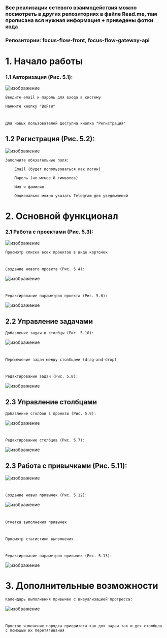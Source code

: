 ### Все реализации сетевого взаимодействия можно посмотреть в других репозиториях в файле Read.me, там прописана вся нужная информация + приведены фотки кода
### Репозитории: focus-flow-front, focus-flow-gateway-api



# 1. Начало работы

### 1.1 Авторизация (Рис. 5.1):

![изображение](https://github.com/user-attachments/assets/11ef2e41-c6d6-45fe-9eff-54436ca81e29)


    Введите email и пароль для входа в систему

    Нажмите кнопку "Войти"

#
    Для новых пользователей доступна кнопка "Регистрация"

## 1.2 Регистрация (Рис. 5.2):

  ![изображение](https://github.com/user-attachments/assets/c20a78c2-b492-4399-899c-9be57a24e665)

    
    Заполните обязательные поля:

        Email (будет использоваться как логин)

        Пароль (не менее 8 символов)

        Имя и фамилия

        Опционально можно указать Telegram для уведомлений

# 2. Основной функционал
### 2.1 Работа с проектами (Рис. 5.3):

  ![изображение](https://github.com/user-attachments/assets/550790dd-096e-4e2f-ae13-f5e1ea2bacd6)

    Просмотр списка всех проектов в виде карточек
#
    Создание нового проекта (Рис. 5.4):
  ![изображение](https://github.com/user-attachments/assets/fa10c71c-f0d3-4cc6-b524-be30840ef4db)

#
    Редактирование параметров проекта (Рис. 5.6):
  ![изображение](https://github.com/user-attachments/assets/10fe19f6-67b4-4316-bf43-07b2e28804ca)

## 2.2 Управление задачами

    Добавление задач в столбцы (Рис. 5.10):
  ![изображение](https://github.com/user-attachments/assets/21df62c6-446e-4fbf-b6f6-72d077c8dd58)
#
    Перемещение задач между столбцами (drag-and-drop)
#
    Редактирование задач (Рис. 5.8):
  ![изображение](https://github.com/user-attachments/assets/83772f1f-2525-47ef-b27b-1d356e889c3a)

## 2.3 Управление столбцами

    Добавление столбов в проекты (Рис. 5.9):
  ![изображение](https://github.com/user-attachments/assets/cfec3917-8c39-4207-b4d9-37cf5ec59d91)
#
    Редактирование столбцов (Рис. 5.7):
  ![изображение](https://github.com/user-attachments/assets/c6b65633-672d-4bcb-8ccf-c55429765da4)

## 2.3 Работа с привычками (Рис. 5.11):

  ![изображение](https://github.com/user-attachments/assets/2734e8eb-7979-4dec-90bc-19ebfc890af5)
#
    Создание новых привычек (Рис. 5.12):
  ![изображение](https://github.com/user-attachments/assets/18129562-0751-42f5-815f-4ce072dfd66e)
#
    Отметка выполнения привычек
#
    Просмотр статистики выполнения
#
    Редактирование параметров привычек (Рис. 5.13):
  ![изображение](https://github.com/user-attachments/assets/90379487-00a8-406c-915e-bc1a9cd694d3)


# 3. Дополнительные возможности

    Календарь выполнения привычек с визуализацией прогресса:
  ![изображение](https://github.com/user-attachments/assets/7a313639-f1fc-4899-b139-4cafc20a909a)
#
    Простое изменение порядка приоритета как для задач так и для столбцов с помошью их перетягивания 
